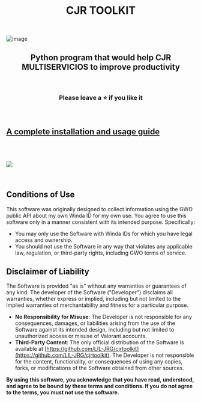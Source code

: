 <h1 align="center">
  CJR TOOLKIT
</h1>
<br>

![image](https://github.com/user-attachments/assets/6f8d8814-f75d-448d-ac98-fb3572e99b14)
<br>

<h2 align="center">
  Python program that would help CJR MULTISERVICIOS to improve productivity
</h2>
<br>

<h3 align="center">
Please leave a ⭐  if you like it
</h3>
<br>

## [A complete installation and usage guide](https://cjr-toolkit.gitbook.io/user-installation-guide/)

<br>

<br>

<a href="https://discord.gg/A5Ca63PkeA"><img src="https://discordapp.com/api/guilds/1295824613116350537/widget.png?style=banner3"></a>

<br>

## Conditions of Use
This software was originally designed to collect information using the GWO public API about my own Winda ID for my own use. You agree to use this software only in a manner consistent with its intended purpose. Specifically:
- You may only use the Software with Winda IDs for which you have legal access and ownership.
- You should not use the Software in any way that violates any applicable law, regulation, or third-party rights, including GWO terms of service.

## Disclaimer of Liability
The Software is provided "as is" without any warranties or guarantees of any kind. The developer of the Software ("Developer") disclaims all warranties, whether express or implied, including but not limited to the implied warranties of merchantability and fitness for a particular purpose.

- **No Responsibility for Misuse**: The Developer is not responsible for any consequences, damages, or liabilities arising from the use of the Software against its intended design, including but not limited to unauthorized access or misuse of Valorant accounts.
- **Third-Party Content**: The only official distribution of the Software is available at [https://github.com/LIL-JRG/cjrtoolkit](https://github.com/LIL-JRG/cjrtoolkit). The Developer is not responsible for the content, functionality, or consequences of using any copies, forks, or modifications of the Software obtained from other sources.

**By using this software, you acknowledge that you have read, understood, and agree to be bound by these terms and conditions. If you do not agree to the terms, you must not use the software.**
